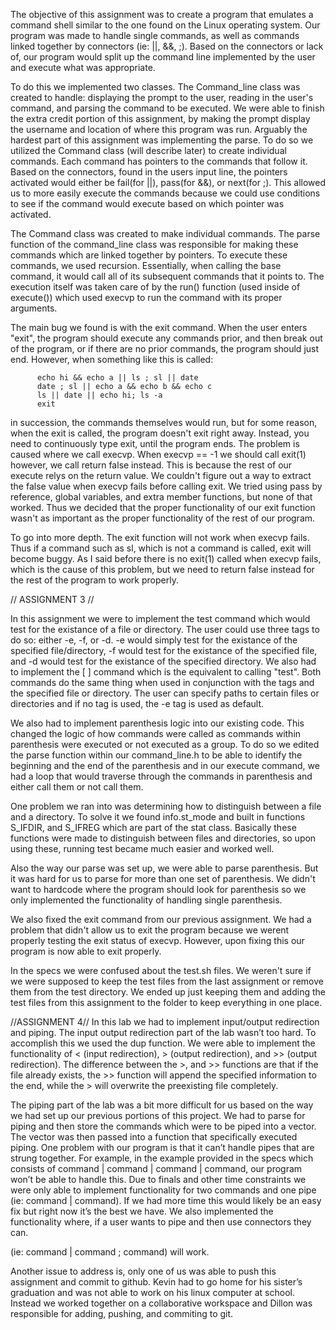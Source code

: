   The objective of this assignment was to create a program that emulates 
a command shell similar to the one found on the Linux operating system.
Our program was made to handle single commands, as well as commands linked
together by connectors (ie: ||, &&, ;). Based on the connectors or lack of,
our program would split up the command line implemented by the user and
execute what was appropriate. 
  
  To do this we implemented two classes. The Command_line class was created
to handle: displaying the prompt to the user, reading in the user's command,
and parsing the command to be executed. We were able to finish the extra
credit portion of this assignment, by making the prompt display the username
and location of where this program was run. Arguably the hardest part of
this assignment was implementing the parse. To do so we utilized the Command
class (will describe later) to create individual commands. Each command has
pointers to the commands that follow it. Based on the connectors, found in
the users input line, the pointers activated would either be fail(for ||),
pass(for &&), or next(for ;). This allowed us to more easily execute the 
commands because we could use conditions to see if the command would execute
based on which pointer was activated.
  
  The Command class was created to make individual commands. The parse
function of the command_line class was responsible for making these commands
which are linked together by pointers. To execute these commands, we used 
recursion. Essentially, when calling the base command, it would call all 
of its subsequent commands that it points to. The execution itself was taken
care of by the run() function (used inside of execute()) which used execvp 
to run the command with its proper arguments.
  
  The main bug we found is with the exit command. When the user enters
"exit", the program should execute any commands prior, and then break out
of the program, or if there are no prior commands, the program should just
end. However, when something like this is called:

          echo hi && echo a || ls ; sl || date
          date ; sl || echo a && echo b && echo c
          ls || date || echo hi; ls -a
          exit

in succession, the commands themselves would run, but for some reason,
when the exit is called, the program doesn't exit right away. Instead,
you need to continuously type exit, until the program ends. The problem
is caused where we call execvp. When execvp == -1 we should call exit(1)
however, we call return false instead. This is because the rest of our
execute relys on the return value. We couldn't figure out a way to extract
the false value when execvp fails before calling exit. We tried using
pass by reference, global variables, and extra member functions, but
none of that worked. Thus we decided that the proper functionality of our
exit function wasn't as important as the proper functionality of the rest
of our program.

  To go into more depth. The exit function will not work when execvp fails.
Thus if a command such as sl, which is not a command is called, exit will
become buggy. As I said before there is no exit(1) called when execvp fails,
which is the cause of this problem, but we need to return false instead for
the rest of the program to work properly.

// ASSIGNMENT 3 //

  In this assignment we were to implement the test command which would test 
for the existance of a file or directory. The user could use three tags to
do so: either -e, -f, or -d. -e would simply test for the existance of the 
specified file/directory, -f would test for the existance of the specified
file, and -d would test for the existance of the specified directory. We also
had to implement the [ ] command which is the equivalent to calling "test".
Both commands do the same thing when used in conjunction with the tags and the
specified file or directory. The user can specify paths to certain files or 
directories and if no tag is used, the -e tag is used as default.

  We also had to implement parenthesis logic into our existing code. This
changed the logic of how commands were called as commands within parenthesis
were executed or not executed as a group. To do so we edited the parse function
within our command_line.h to be able to identify the beginning and the end of 
the parenthesis and in our execute command, we had a loop that would traverse 
through the commands in parenthesis and either call them or not call them.

  One problem we ran into was determining how to distinguish between a file
and a directory. To solve it we found info.st_mode and built in functions
S_IFDIR, and S_IFREG which are part of the stat class. Basically these functions
were made to distinguish between files and directories, so upon using these,
running test became much easier and worked well.

  Also the way our parse was set up, we were able to parse parenthesis. But it 
was hard for us to parse for more than one set of parenthesis. We didn't want to
hardcode where the program should look for parenthesis so we only implemented the
functionality of handling single parenthesis. 

  We also fixed the exit command from our previous assignment. We had a problem
that didn't allow us to exit the program because we werent properly testing the
exit status of execvp. However, upon fixing this our program is now able to exit
properly. 

  In the specs we were confused about the test.sh files. We weren't sure if we were
supposed to keep the test files from the last assignment or remove them from the 
test directory. We ended up just keeping them and adding the test files from this
assignment to the folder to keep everything in one place. 

//ASSIGNMENT 4//
In this lab we had to implement input/output redirection and piping. The input output redirection part of the lab wasn’t too hard. To accomplish this we used the dup function. We were able to implement the functionality of < (input redirection), > (output redirection), and  >> (output redirection). The difference between the >, and >> functions are that if the file already exists, the >> function will append the specified information to the end, while the > will overwrite the preexisting file completely.

The piping part of the lab was a bit more difficult for us based on the way we had set up our previous portions of this project. We had to parse for piping and then store the commands which were to be piped into a vector. The vector was then passed into a function that specifically executed piping. 
One problem with our program is that it can’t handle pipes that are strung together. For example, in the example provided in the specs which consists of command | command | command | command, our program won’t be able to handle this. Due to finals and other time constraints we were only able to implement functionality for two commands and one pipe (ie: command | command). If we had more time this would likely be an easy fix but right now it’s the best we have. We also implemented the functionality where, if a user wants to pipe and then use connectors they can. 

(ie: command | command ; command) will work.

Another issue to address is, only one of us was able to push this assignment and commit to github. Kevin had to go home for his sister’s graduation and was not able to work on his linux computer at school. Instead we worked together on a collaborative workspace and Dillon was responsible for adding, pushing, and commiting to git.


